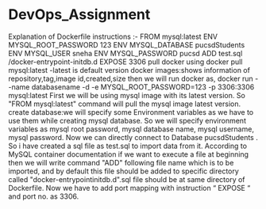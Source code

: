 # DevOps_Assignment
Explanation of Dockerfile instructions :-
FROM mysql:latest
ENV MYSQL_ROOT_PASSWORD 123
ENV MYSQL_DATABASE pucsdStudents
ENV MYSQL_USER sneha
ENV MYSQL_PASSWORD pucsd
ADD test.sql /docker-entrypoint-initdb.d
EXPOSE 3306
pull docker using
docker pull mysql:latest
-latest is default version
docker images:shows information of repository,tag,image id,created,size
then we will run docker as,
docker run --name databasename -d -e MYSQL_ROOT_PASSWORD=123 -p 3306:3306
mysql:latest
First we will be using mysql image with its latest version. So "FROM mysql:latest"
command will pull the mysql image latest version.
create database:we will specify some Environment variables as we have to use them
while creating mysql database.
So we will specify environment variables as mysql root
password, mysql database name, mysql username, mysql password. Now we can directly
connect to Database pucsdStudents .
So i have created a sql file as test.sql to import data from it.
According to MySQL container documentation if we want to execute a file at
beginning
then we will write command "ADD" following file name which is to be imported, and
by
default this file should be added to specific directory called "docker-entrypointinitdb.d".sql file should be at same directory of Dockerfile.
Now we have to add port mapping with instruction “ EXPOSE “ and port no. as 3306.
